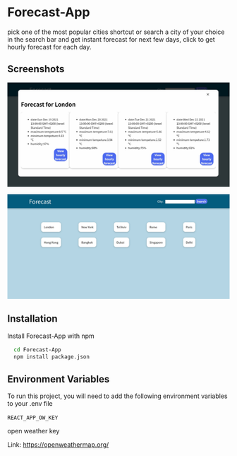 
# Forecast-App

pick one of the most popular cities shortcut or search a city of your choice in the search bar and get instant forecast for next few days,
click to get hourly forecast for each day.

## Screenshots

![App Screenshot](./images/forecastDaily.jpg)

![App Screenshot](./images/homePage.jpg)


## Installation

Install Forecast-App with npm

```bash
  cd Forecast-App
  npm install package.json
```
    
## Environment Variables

To run this project, you will need to add the following environment variables to your .env file

`REACT_APP_OW_KEY`

open weather key

Link: https://openweathermap.org/

